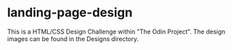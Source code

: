 # landing-page-design

This is a HTML/CSS Design Challenge within "The Odin Project". The design images can be found in the Designs directory.